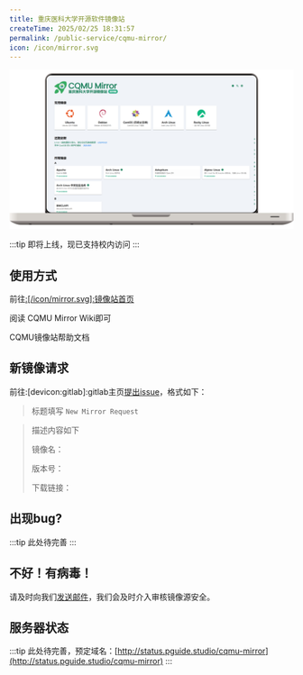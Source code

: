 ```yaml
---
title: 重庆医科大学开源软件镜像站
createTime: 2025/02/25 18:31:57
permalink: /public-service/cqmu-mirror/
icon: /icon/mirror.svg
---
```


![cqmu-mirror-frontpage.png](../../../.vuepress/public/src/cqmu-mirror-frontpage.png)

:::tip
即将上线，现已支持校内访问
:::

## 使用方式

前往[:[/icon/mirror.svg]:镜像站首页](https://mirrors.cqmu.edu.cn)

阅读 CQMU Mirror Wiki即可

<LinkCard icon="simple-icons:wikibooks" href="/public-service/cqmu-mirror/wiki/" title="CQMU Mirror Wiki" >CQMU镜像站帮助文档</LinkCard>

## 新镜像请求

前往:[devicon:gitlab]:gitlab主页[提出issue](/public-service/code-manage/gitlab-ee/#提出issue)，格式如下：

> 标题填写 `New Mirror Request`

> 描述内容如下
> 
> 镜像名：
> 
> 版本号：
> 
> 下载链接：
> 

## 出现bug?
:::tip
此处待完善
:::
## 不好！有病毒！

请及时向我们[发送邮件](mailto:losmosga@foxmail.com)，我们会及时介入审核镜像源安全。

## 服务器状态

:::tip
此处待完善，预定域名：[http://status.pguide.studio/cqmu-mirror](http://status.pguide.studio/cqmu-mirror)
:::